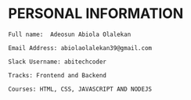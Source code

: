 # PERSONAL INFORMATION

	Full name:  Adeosun Abiola Olalekan

 	Email Address: abiolaolalekan39@gmail.com

 	Slack Username: abitechcoder 

	Tracks: Frontend and Backend 

	Courses: HTML, CSS, JAVASCRIPT AND NODEJS
